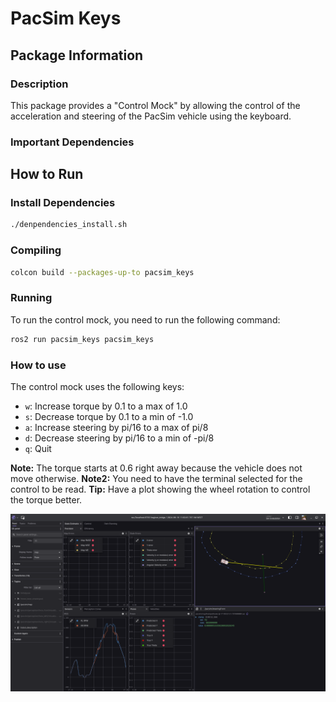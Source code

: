 # PacSim Keys

## Package Information

### Description

This package provides a "Control Mock" by allowing the control of the acceleration and steering of the PacSim vehicle using the keyboard.

### Important Dependencies

## How to Run

### Install Dependencies

```sh
./denpendencies_install.sh
```

### Compiling
    
```sh
colcon build --packages-up-to pacsim_keys
```

### Running

To run the control mock, you need to run the following command:

```sh
ros2 run pacsim_keys pacsim_keys
```

### How to use

The control mock uses the following keys:
- `w`: Increase torque by 0.1 to a max of 1.0
- `s`: Decrease torque by 0.1 to a min of -1.0
- `a`: Increase steering by pi/16 to a max of pi/8
- `d`: Decrease steering by pi/16 to a min of -pi/8
- `q`: Quit

**Note:** The torque starts at 0.6 right away because the vehicle does not move otherwise.
**Note2:** You need to have the terminal selected for the control to be read.
**Tip:** Have a plot showing the wheel rotation to control the torque better.

![Example of Dashboard](../../docs/assets/pacsim_keys/foxglove-example.png)